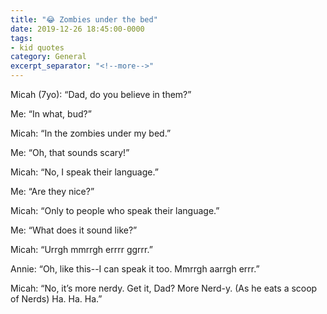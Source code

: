 ```yaml
---
title: "😂 Zombies under the bed"
date: 2019-12-26 18:45:00-0000
tags:
- kid quotes
category: General
excerpt_separator: "<!--more-->"
---
```


Micah (7yo): “Dad, do you believe in them?”

Me: “In what, bud?”

Micah: “In the zombies under my bed.”

Me: “Oh, that sounds scary!”

Micah: “No, I speak their language.”

Me: “Are they nice?”

Micah: “Only to people who speak their language.”

Me: “What does it sound like?”

Micah: “Urrgh mmrrgh errrr ggrrr.”

Annie: “Oh, like this--I can speak it too. Mmrrgh aarrgh errr.”

Micah: “No, it’s more nerdy. Get it, Dad? More Nerd-y. (As he eats a scoop of Nerds) Ha. Ha. Ha.”
<!--more-->